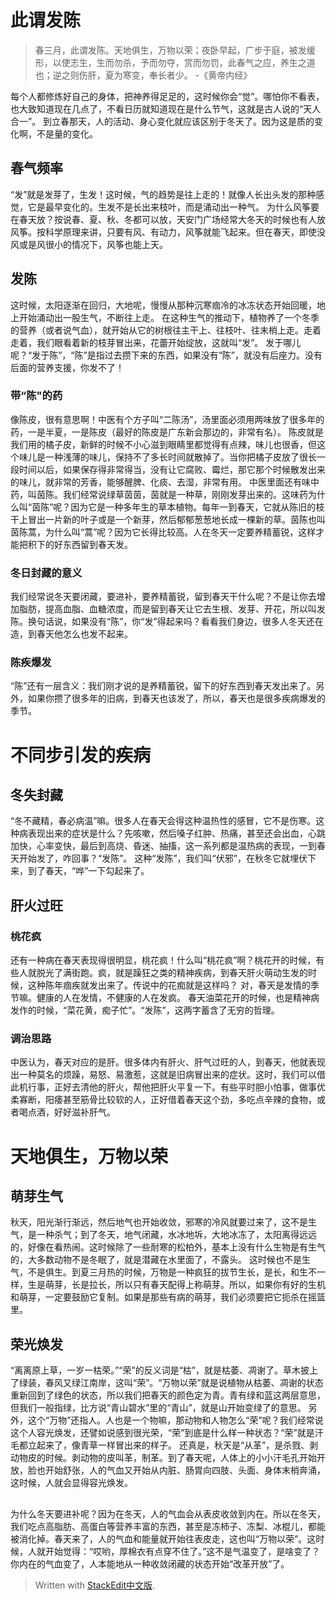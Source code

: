 # 此谓发陈
> 春三月，此谓发陈。天地俱生，万物以荣；夜卧早起，广步于庭，被发缓形，以使志生，生而勿杀，予而勿夺，赏而勿罚，此春气之应，养生之道也；逆之则伤肝，夏为寒变，奉长者少。
>       -《黄帝内经》

每个人都修炼好自己的身体，把神养得足足的，这时候你会“觉”。哪怕你不看表，也大致知道现在几点了，不看日历就知道现在是什么节气，这就是古人说的“天人合一”。
到立春那天，人的活动、身心变化就应该区别于冬天了。因为这是质的变化啊，不是量的变化。
## 春气频率
“发”就是发芽了，生发！这时候，气的趋势是往上走的！就像人长出头发的那种感觉，它是最早变化的。生发不是长出来枝叶，而是涌动出一种气。
为什么风筝要在春天放？按说春、夏、秋、冬都可以放，天安门广场经常大冬天的时候也有人放风筝。按科学原理来讲，只要有风、有动力，风筝就能飞起来。但在春天，即使没风或是风很小的情况下，风筝也能上天。
## 发陈
这时候，太阳逐渐在回归，大地呢，慢慢从那种沉寒痼冷的冰冻状态开始回暖，地上开始涌动出一股生气，不断往上走。
在这种生气的推动下，植物养了一个冬季的营养（或者说气血），就开始从它的树根往主干上、往枝叶、往末梢上走。走着走着，我们眼看着新的枝芽冒出来，花蕾开始绽放，这就叫“发”。 发于哪儿呢？“发于陈”，“陈”是指过去攒下来的东西，如果没有“陈”，就没有后座力。没有后面的营养支援，你发不了！
### 带“陈"的药
像陈皮，很有意思啊！中医有个方子叫“二陈汤”，汤里面必须用两味放了很多年的药，一是半夏，一是陈皮（最好的陈皮是广东新会那边的，非常有名）。 陈皮就是我们用的橘子皮，新鲜的时候不小心滋到眼睛里都觉得有点辣，味儿也很香，但这个味儿是一种浅薄的味儿，保持不了多长时间就散掉了。当你把橘子皮放了很长一段时间以后，如果保存得非常得当，没有让它腐败、霉烂，那它那个时候散发出来的味儿，就非常的芳香，能够醒脾、化痰、去湿，非常有用。
中医里面还有味中药，叫茵陈。我们经常说绿草茵茵，茵就是一种草，刚刚发芽出来的。这味药为什么叫“茵陈”呢？因为它是一种多年生的草本植物。每年一到春天，它就从陈旧的枝干上冒出一片新的叶子或是一个新芽，然后郁郁葱葱地长成一棵新的草。茵陈也叫茵陈蒿，为什么叫“蒿”呢？因为它长得比较高。人在冬天一定要养精蓄锐，这样才能把积下的好东西留到春天发。
### 冬日封藏的意义
我们经常说冬天要闭藏，要进补，要养精蓄锐，留到春天干什么呢？不是让你去增加脂肪，提高血脂、血糖浓度，而是留到春天让它去生根、发芽、开花，所以叫发陈。换句话说，如果没有“陈”，你“发”得起来吗？看看我们身边，很多人冬天还在造，到春天他怎么也发不起来。
### 陈疾爆发
 “陈”还有一层含义：我们刚才说的是养精蓄锐，留下的好东西到春天发出来了。另外，如果你攒了很多年的旧病，到春天也该发了，所以，春天也是很多疾病爆发的季节。

# 不同步引发的疾病
## 冬失封藏
“冬不藏精，春必病温”嘛。很多人在春天会得这种温热性的感冒，它不是伤寒。这种病表现出来的症状是什么？先咳嗽，然后嗓子红肿、热痛，甚至还会出血，心跳加快，心率变快，最后到高烧、昏迷、抽搐，这一系列都是温热病的表现，一到春天开始发了，咋回事？“发陈”。
这种“发陈”，我们叫“伏邪”，在秋冬它就埋伏下来，到了春天，“哗”一下勾起来了。
## 肝火过旺
### 桃花疯
还有一种病在春天表现得很明显，桃花疯！什么叫“桃花疯”啊？桃花开的时候，有些人就脱光了满街跑。疯，就是躁狂之类的精神疾病，到春天肝火萌动生发的时候，这种陈年痼疾就发出来了。传说中的花痴就是这样吗？ 对，春天是发情的季节嘛。健康的人在发情，不健康的人在发疯。
春天油菜花开的时候，也是精神病发作的时候，“菜花黄，痴子忙”。“发陈”，这两字蓄含了无穷的哲理。
### 调治思路
中医认为，春天对应的是肝。很多体内有肝火、肝气过旺的人，到春天，他就表现出一种莫名的烦躁，易怒、易激惹，这就是旧病冒出来的症状。这时，我们可以借此机行事，正好去清他的肝火，帮他把肝火平复一下。有些平时胆小怕事，做事优柔寡断，阳痿甚至筋骨比较软的人，正好借着春天这个劲，多吃点辛辣的食物，或者喝点酒，好好滋补肝气。
# 天地俱生，万物以荣
## 萌芽生气
秋天，阳光渐行渐远，然后地气也开始收敛，邪寒的冷风就要过来了，这不是生气，是一种杀气；到了冬天，地气闭藏，水冰地坼，大地冰冻了，太阳离得远远的，好像在看热闹。这时候除了一些耐寒的松柏外，基本上没有什么生物是有生气的，大多数动物不是冬眠了，就是潜藏在水里面了，不露头。 这时候也不是生气，不是俱生。到夏三月热的时候，万物是一种疯狂的拔节生长，是长，和生不一样，生是萌芽，长是拉长，所以只有春天配得上称萌芽。所以，如果你有好的生机和萌芽，一定要鼓励它复制。如果是那些有病的萌芽，我们必须要把它扼杀在摇篮里。
## 荣光焕发
“离离原上草，一岁一枯荣。”“荣”的反义词是“枯”，就是枯萎、凋谢了。草木披上了绿装，春风又绿江南岸，这叫“荣”。“万物以荣”就是说植物从枯萎、凋谢的状态重新回到了绿色的状态，所以我们把春天的颜色定为青。青有绿和蓝这两层意思，但我们一般指绿，比方说“青山碧水”里的“青山”，就是山开始变绿了的意思。
另外，这个“万物”还指人。人也是一个物嘛，那动物和人物怎么“荣”呢？我们经常说这个人容光焕发，还譬如说感到很光荣，“荣”到底是什么样一种状态？“荣”就是汗毛都立起来了，像青草一样冒出来的样子。 还真是，秋天是“从革”，是杀戮、剥动物皮的时候。剥动物的皮叫革，制革。到了春天呢，人体上的小小汗毛孔开始开放，脸也开始舒张，人的气血又开始从内脏、肠胃向四肢、头面、身体末梢奔涌，这时候，人就会显得容光焕发。
##
为什么冬天要进补呢？因为在冬天，人的气血会从表皮收敛到内在。所以在冬天，我们吃点高脂肪、高蛋白等营养丰富的东西，甚至是冻柿子、冻梨、冰棍儿，都能被消化掉。春天来了，人的气血和能量就开始往表皮走，这也叫“万物以荣”。这时候，人就开始觉得：“哎哟，厚棉衣有点穿不住了。”这不是气温变了，是啥变了？你内在的气血变了，人本能地从一种收敛闭藏的状态开始“改革开放”了。
> Written with [StackEdit中文版](https://stackedit.cn/).
<!--stackedit_data:
eyJoaXN0b3J5IjpbNzgyMTQ0NjA5LDE5NzkwNzc2NjFdfQ==
-->